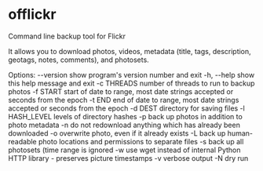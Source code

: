 offlickr
========

Command line backup tool for Flickr

It allows you to download photos, videos, metadata 
(title, tags, description, geotags, notes, comments), and photosets.



Options:
  --version      show program's version number and exit
  -h, --help     show this help message and exit
  -c THREADS     number of threads to run to backup photos
  -f START       start of date to range, most date strings accepted or seconds
                 from the epoch
  -t END         end of date to range, most date strings accepted or seconds
                 from the epoch
  -d DEST        directory for saving files
  -l HASH_LEVEL  levels of directory hashes
  -p             back up photos in addition to photo metadata
  -n             do not redownload anything which has already been downloaded
  -o             overwrite photo, even if it already exists
  -L             back up human-readable photo locations and permissions to
                 separate files
  -s             back up all photosets (time range is ignored
  -w             use wget instead of internal Python HTTP library - preserves
                 picture timestamps
  -v             verbose output
  -N             dry run

